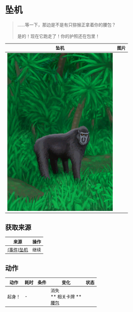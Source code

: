 # 坠机  
> ……等一下，那边是不是有只猕猴正拿着你的腰包？<br><br>是的！现在它跑走了！你的护照还在包里！  
  
  坠机  |   图片   
 ----  |  ----:   
   |  ![](Sprite/MacaqueEvent.png)   
  
## 获取来源  
来源  |  操作  
----  |  ----  
[(事件)坠机](Event_IntroTourist1.md)  |  继续  
## 动作  
动作  |  耗时  |  条件  |  变化  |  状态  
----  |  ----  |  ----  |  ----  |  ----  
起身！<br>  |  -  |    |  消失<br>** 相关卡牌 **<br>[腰包](BeltBag.md)  |    
